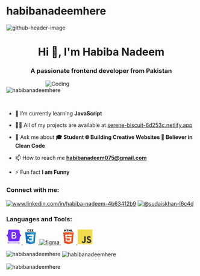 # habibanadeemhere
![github-header-image](https://github.com/user-attachments/assets/cf31f0d5-f26d-4356-b3ef-e755a625698f)
<h1 align="center">Hi 👋, I'm Habiba Nadeem</h1>
<h3 align="center">A passionate frontend developer from Pakistan</h3>
<img align="right" alt="Coding" width="400" src="https://i.pinimg.com/originals/e7/26/c7/e726c74ac081eed50feee1433d12c998.gif">
<p align="left"> <img src="https://komarev.com/ghpvc/?username=habibanadeemhere&label=Profile%20views&color=0e75b6&style=flat" alt="habibanadeemhere" /> </p>

<p align="left"> <a href="https://twitter.com/" target="blank"><img src="https://img.shields.io/twitter/follow/?logo=twitter&style=for-the-badge" alt="" /></a> </p>

- 🌱 I’m currently learning **JavaScript**

- 👨‍💻 All of my projects are available at [serene-biscuit-6d253c.netlify.app](serene-biscuit-6d253c.netlify.app)

- 💬 Ask me about **🎓 Student 🌐 Building Creative Websites 🚀 Believer in Clean Code**

- 📫 How to reach me **habibanadeem075@gmail.com**

- ⚡ Fun fact **I am Funny**

<h3 align="left">Connect with me:</h3>
<p align="left">
<a href="https://linkedin.com/in/www.linkedin.com/in/habiba-nadeem-4b63412b9" target="blank"><img align="center" src="https://raw.githubusercontent.com/rahuldkjain/github-profile-readme-generator/master/src/images/icons/Social/linked-in-alt.svg" alt="www.linkedin.com/in/habiba-nadeem-4b63412b9" height="30" width="40" /></a>
<a href="https://www.youtube.com/c/@sudaiskhan-l6c4d" target="blank"><img align="center" src="https://raw.githubusercontent.com/rahuldkjain/github-profile-readme-generator/master/src/images/icons/Social/youtube.svg" alt="@sudaiskhan-l6c4d" height="30" width="40" /></a>
</p>

<h3 align="left">Languages and Tools:</h3>
<p align="left"> <a href="https://getbootstrap.com" target="_blank" rel="noreferrer"> <img src="https://raw.githubusercontent.com/devicons/devicon/master/icons/bootstrap/bootstrap-plain-wordmark.svg" alt="bootstrap" width="40" height="40"/> </a> <a href="https://www.w3schools.com/css/" target="_blank" rel="noreferrer"> <img src="https://raw.githubusercontent.com/devicons/devicon/master/icons/css3/css3-original-wordmark.svg" alt="css3" width="40" height="40"/> </a> <a href="https://www.figma.com/" target="_blank" rel="noreferrer"> <img src="https://www.vectorlogo.zone/logos/figma/figma-icon.svg" alt="figma" width="40" height="40"/> </a> <a href="https://www.w3.org/html/" target="_blank" rel="noreferrer"> <img src="https://raw.githubusercontent.com/devicons/devicon/master/icons/html5/html5-original-wordmark.svg" alt="html5" width="40" height="40"/> </a> <a href="https://developer.mozilla.org/en-US/docs/Web/JavaScript" target="_blank" rel="noreferrer"> <img src="https://raw.githubusercontent.com/devicons/devicon/master/icons/javascript/javascript-original.svg" alt="javascript" width="40" height="40"/> </a> </p>

<p><img align="left" src="https://github-readme-stats.vercel.app/api/top-langs?username=habibanadeemhere&show_icons=true&locale=en&layout=compact" alt="habibanadeemhere" /></p>

<p>&nbsp;<img align="center" src="https://github-readme-stats.vercel.app/api?username=habibanadeemhere&show_icons=true&locale=en" alt="habibanadeemhere" /></p>

<p><img align="center" src="https://github-readme-streak-stats.herokuapp.com/?user=habibanadeemhere&" alt="habibanadeemhere" /></p>
